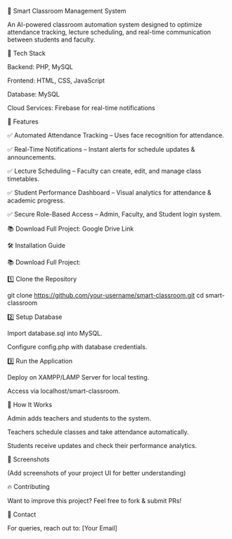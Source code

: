 🏰 Smart Classroom Management System

An AI-powered classroom automation system designed to optimize attendance tracking, lecture scheduling, and real-time communication between students and faculty.

📌 Tech Stack

Backend: PHP, MySQL

Frontend: HTML, CSS, JavaScript

Database: MySQL

Cloud Services: Firebase for real-time notifications

🚀 Features

✅ Automated Attendance Tracking – Uses face recognition for attendance.

✅ Real-Time Notifications – Instant alerts for schedule updates & announcements.

✅ Lecture Scheduling – Faculty can create, edit, and manage class timetables.

✅ Student Performance Dashboard – Visual analytics for attendance & academic progress.

✅ Secure Role-Based Access – Admin, Faculty, and Student login system.

📚 Download Full Project: Google Drive Link

🛠️ Installation Guide

📚 Download Full Project: 

1️⃣ Clone the Repository

git clone https://github.com/your-username/smart-classroom.git
cd smart-classroom

2️⃣ Setup Database

Import database.sql into MySQL.

Configure config.php with database credentials.

3️⃣ Run the Application

Deploy on XAMPP/LAMP Server for local testing.

Access via localhost/smart-classroom.

📌 How It Works

Admin adds teachers and students to the system.

Teachers schedule classes and take attendance automatically.

Students receive updates and check their performance analytics.

📌 Screenshots

(Add screenshots of your project UI for better understanding)

🔥 Contributing

Want to improve this project? Feel free to fork & submit PRs!

📩 Contact

For queries, reach out to: [Your Email]

